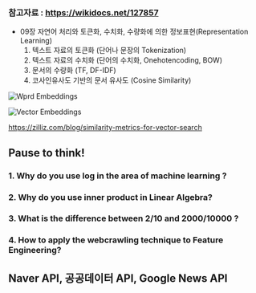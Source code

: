 ### 참고자료 : https://wikidocs.net/127857
- 09장 자연어 처리와 토큰화, 수치화, 수량화에 의한 정보표현(Representation Learning)
  1. 텍스트 자료의 토큰화 (단어나 문장의 Tokenization)
  2. 텍스트 자료의 수치화 (단어의 수치화, Onehotencoding, BOW)
  3. 문서의 수량화 (TF, DF-IDF)
  4. 코사인유사도 기반의 문서 유사도 (Cosine Similarity)

![Wprd Embeddings](https://velog.velcdn.com/images/leeebs/post/f3b865fc-44c0-4be6-9490-9e07cec7a860/image.png)


![Vector Embeddings](https://miro.medium.com/v2/resize:fit:1100/format:webp/1*_XDfq2rwgYYSB1OgNh1bzw.png)

https://zilliz.com/blog/similarity-metrics-for-vector-search

## Pause to think!
### 1. Why do you use log in the area of machine learning ? 
### 2. Why do you use inner product in Linear Algebra?
### 3. What is the difference between 2/10 and 2000/10000 ?
### 4. How to apply the webcrawling technique to Feature Engineering?


## Naver API, 공공데이터 API, Google News API
